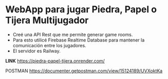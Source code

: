 # WebApp para jugar Piedra, Papel o Tijera Multijugador

- Creé una API Rest que me permite generar game rooms. 
- Para esto utilicé Firebase Realtime Database para mantener la comunicación entre los jugadores.
- El servidor es Railway.

**LINK**
https://piedra-papel-tijera.onrender.com/

POSTMAN
https://documenter.getpostman.com/view/15124189/UVXoktKa


